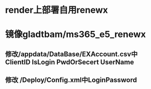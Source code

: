 # render上部署自用renewx
# 镜像gladtbam/ms365_e5_renewx
## 修改/appdata/DataBase/EXAccount.csv中ClientID IsLogin 	PwdOrSecert UserName
## 修改 /Deploy/Config.xml中LoginPassword
